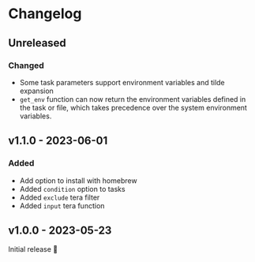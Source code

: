 # Changelog

## Unreleased

### Changed
- Some task parameters support environment variables and tilde expansion
- `get_env` function can now return the environment variables defined in the task or file, which
takes precedence over the system environment variables.

## v1.1.0 - 2023-06-01

### Added
- Add option to install with homebrew
- Added `condition` option to tasks
- Added `exclude` tera filter
- Added `input` tera function

## v1.0.0 - 2023-05-23

Initial release 🚀
